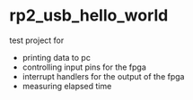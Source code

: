 # rp2_usb_hello_world

test project for 
- printing data to pc
- controlling input pins for the fpga
- interrupt handlers for the output of the fpga
- measuring elapsed time
